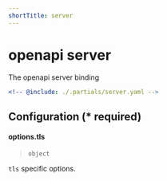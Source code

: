 ```yaml
---
shortTitle: server
---
```


# openapi server

The openapi server binding

```yaml {3}
<!-- @include: ./.partials/server.yaml -->
```

## Configuration (\* required)

<!-- @include: ../.partials/vault.md -->
<!-- @include: ./.partials/options.md -->
#### options.tls

> `object`

`tls` specific options.

<!-- @include: ../.partials/options-tls.md -->
<!-- @include: ../.partials/exit.md -->
<!-- @include: ../.partials/telemetry.md -->

